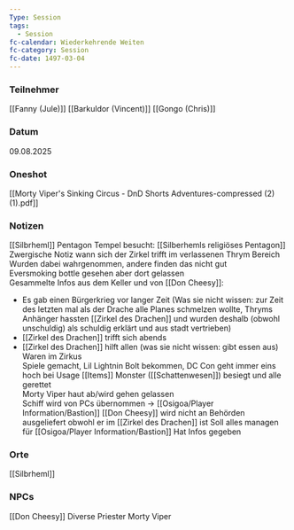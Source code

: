 ```yaml
---
Type: Session
tags:
  - Session
fc-calendar: Wiederkehrende Weiten
fc-category: Session
fc-date: 1497-03-04
---
```

### Teilnehmer
[[Fanny (Jule)]]
[[Barkuldor (Vincent)]]
[[Gongo (Chris)]]
### Datum
09.08.2025
### Oneshot
[[Morty Viper's Sinking Circus - DnD Shorts Adventures-compressed (2) (1).pdf]]
### Notizen
[[Silbrheml]] Pentagon Tempel besucht: [[Silberhemls religiöses Pentagon]]
Zwergische Notiz wann sich der Zirkel trifft im verlassenen Thrym Bereich  
Wurden dabei wahrgenommen, andere finden das nicht gut  
Eversmoking bottle gesehen aber dort gelassen  
Gesammelte Infos aus dem Keller und von [[Don Cheesy]]:  
- Es gab einen Bürgerkrieg vor langer Zeit (Was sie nicht wissen: zur Zeit des letzten mal als der Drache alle Planes schmelzen wollte, Thryms Anhänger hassten [[Zirkel des Drachen]] und wurden deshalb (obwohl unschuldig) als schuldig erklärt und aus stadt vertrieben)  
- [[Zirkel des Drachen]] trifft sich abends  
- [[Zirkel des Drachen]] hilft allen (was sie nicht wissen: gibt essen aus)  
Waren im Zirkus  
Spiele gemacht, Lil Lightnin Bolt bekommen, DC Con geht immer eins hoch bei Usage [[Items]]
Monster ([[Schattenwesen]]) besiegt und alle gerettet  
Morty Viper haut ab/wird gehen gelassen  
Schiff wird von PCs übernommen ->   [[Osigoa/Player Information/Bastion]]
[[Don Cheesy]] wird nicht an Behörden ausgeliefert obwohl er im [[Zirkel des Drachen]] ist
Soll alles managen für [[Osigoa/Player Information/Bastion]]
Hat Infos gegeben
### Orte
[[Silbrheml]]
### NPCs
 [[Don Cheesy]]
 Diverse Priester
 Morty Viper